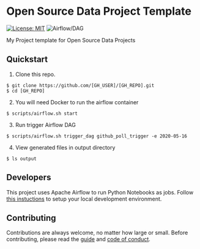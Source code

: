 # Open Source Data Project Template

[![License: MIT](https://img.shields.io/badge/License-MIT-blue.svg)](https://raw.githubusercontent.com/[GH_USER]/[GH_REPO]/master/LICENSE)
![Airflow/DAG](https://github.com/[GH_USER]/[GH_REPO]/workflows/Airflow/DAG/badge.svg)

My Project template for Open Source Data Projects

## Quickstart

1. Clone this repo.

```
$ git clone https://github.com/[GH_USER]/[GH_REPO].git
$ cd [GH_REPO]
```

2. You will need Docker to run the airflow container 

``` 
$ scripts/airflow.sh start
```

3. Run trigger Airflow DAG

```
$ scripts/airflow.sh trigger_dag github_poll_trigger -e 2020-05-16
```

4. View generated files in output directory 

```
$ ls output
```

## Developers

This project uses Apache Airflow to run Python Notebooks as jobs. Follow [this instuctions](docs/SETUP.md) to setup your local development environment. 

## Contributing

Contributions are always welcome, no matter how large or small. Before contributing,
please read the [guide](.github/CONTRIBUTION.md) and [code of conduct](.github/CODE_OF_CONDUCT.md).
